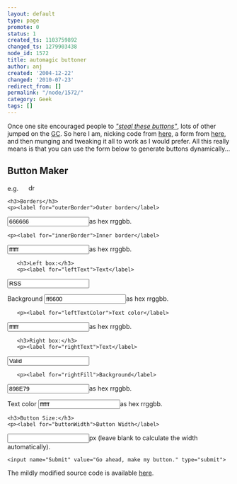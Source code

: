 ```yaml
---
layout: default
type: page
promote: 0
status: 1
created_ts: 1103759892
changed_ts: 1279903438
node_id: 1572
title: automagic buttoner
author: anj
created: '2004-12-22'
changed: '2010-07-23'
redirect_from: []
permalink: "/node/1572/"
category: Geek
tags: []
---
```

<p>
Once one site encouraged people to <a href="http://www.gtmcknight.com/buttons/" title="steal these buttons"><i>"steal these buttons"</i></a>, lots of other jumped on the <a href="http://www.b3ta.com/" title="glass coke - kinda like a transparent bandwagon">GC</a>.  So here I am, nicking code from <a href="http://minimalverbosity.com/2003/May/19/buttons.htm" title="minimal verbosity's buttoner script">here</a>, a form from <a href="http://kalsey.com/tools/buttonmaker/" title="Adam Kalsey's buttoner form">here</a>, and then munging and tweaking it all to work as I would prefer.  All this really means is that you can use the form below to generate buttons dynamically...
</p>
<!--break-->
  <form method="POST" action="/extras/buttoner/button.php" name="form1"> 
    <h2>Button Maker</h2>
    e.g. <img src="/extras/buttoner/button.php?random=true" alt="" id="generated" height="15" title="rss valid">
    <img src="http://anjackson.net/extras/buttoner/button.php?leftText=drupal&leftFill=0000aa&rightText=powered&rightFill=ffffff&rightTextColor=0000aa" alt="drupal powered" id="generated" height="15" title="drupal powered">

	<h3>Borders</h3>
    <p><label for="outerBorder">Outer border</label>
<input name="outerBorder" id="col0" value="666666" size="20" onfocus="setCursor(0);" onblur="colorStore('0');" type="text">as hex rrggbb.</p>

    <p><label for="innerBorder">Inner border</label>
<input name="innerBorder" id="col1" value="ffffff" size="20" onfocus="setCursor(1);" onblur="colorStore('1');" type="text">as hex rrggbb.</p>
	<div class="twocol rel">

       <h3>Left box:</h3>
       <p><label for="leftText">Text</label>
<input name="leftText" id="leftText2" value="RSS" size="20" type="text"></p>
       <p><label for="leftFill">Background</label>
<input name="leftFill" id="col2" value="ff6600" size="20" onfocus="setCursor(2);" onblur="colorStore('2');" type="text">as hex rrggbb.</p>

       <p><label for="leftTextColor">Text color</label>
<input name="leftTextColor" id="col3" value="ffffff" size="20" onfocus="setCursor(3);" onblur="colorStore('3');" type="text">as hex rrggbb.</p>
	</div>
	<div class="twocol rel">

       <h3>Right box:</h3>
       <p><label for="rightText">Text</label>
<input name="rightText" id="rightText" value="Valid" size="20" type="text"></p>

       <p><label for="rightFill">Background</label>
<input name="rightFill" id="col4" value="898E79" size="20" onfocus="setCursor(4);" onblur="colorStore('4');" type="text">as hex rrggbb.</p>
       <p><label for="rightTextColor">Text color</label>
<input name="rightTextColor" id="col5" value="ffffff" size="20" onfocus="setCursor(5);" onblur="colorStore('5');" type="text">as hex rrggbb.</p>

	<h3>Button Size:</h3>
    <p><label for="buttonWidth">Button Width</label>
<input name="buttonWidth" id="col0" value="" size="20" onfocus="setCursor(0);" onblur="colorStore('0');" type="text">px (leave blank to calculate the width automatically).</p>
	</div>

    <input name="Submit" value="Go ahead, make my button." type="submit">
  </form>

<p>
The mildly modified source code is available <a href="/extras/buttoner/button.phps" title="buttoner source code">here</a>.
</p>
